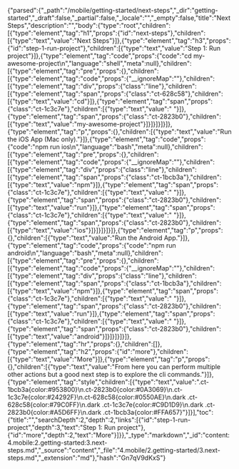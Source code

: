 {"parsed":{"_path":"/mobile/getting-started/next-steps","_dir":"getting-started","_draft":false,"_partial":false,"_locale":"","_empty":false,"title":"Next Steps","description":"","body":{"type":"root","children":[{"type":"element","tag":"h1","props":{"id":"next-steps"},"children":[{"type":"text","value":"Next Steps"}]},{"type":"element","tag":"h3","props":{"id":"step-1-run-project"},"children":[{"type":"text","value":"Step 1: Run project"}]},{"type":"element","tag":"code","props":{"code":"cd my-awesome-project\n","language":"shell","meta":null},"children":[{"type":"element","tag":"pre","props":{},"children":[{"type":"element","tag":"code","props":{"__ignoreMap":""},"children":[{"type":"element","tag":"div","props":{"class":"line"},"children":[{"type":"element","tag":"span","props":{"class":"ct-628c58"},"children":[{"type":"text","value":"cd"}]},{"type":"element","tag":"span","props":{"class":"ct-1c3c7e"},"children":[{"type":"text","value":" "}]},{"type":"element","tag":"span","props":{"class":"ct-2823b0"},"children":[{"type":"text","value":"my-awesome-project"}]}]}]}]}]},{"type":"element","tag":"p","props":{},"children":[{"type":"text","value":"Run the iOS App (Mac only)."}]},{"type":"element","tag":"code","props":{"code":"npm run ios\n","language":"bash","meta":null},"children":[{"type":"element","tag":"pre","props":{},"children":[{"type":"element","tag":"code","props":{"__ignoreMap":""},"children":[{"type":"element","tag":"div","props":{"class":"line"},"children":[{"type":"element","tag":"span","props":{"class":"ct-1bcb3a"},"children":[{"type":"text","value":"npm"}]},{"type":"element","tag":"span","props":{"class":"ct-1c3c7e"},"children":[{"type":"text","value":" "}]},{"type":"element","tag":"span","props":{"class":"ct-2823b0"},"children":[{"type":"text","value":"run"}]},{"type":"element","tag":"span","props":{"class":"ct-1c3c7e"},"children":[{"type":"text","value":" "}]},{"type":"element","tag":"span","props":{"class":"ct-2823b0"},"children":[{"type":"text","value":"ios"}]}]}]}]}]},{"type":"element","tag":"p","props":{},"children":[{"type":"text","value":"Run the Android App."}]},{"type":"element","tag":"code","props":{"code":"npm run android\n","language":"bash","meta":null},"children":[{"type":"element","tag":"pre","props":{},"children":[{"type":"element","tag":"code","props":{"__ignoreMap":""},"children":[{"type":"element","tag":"div","props":{"class":"line"},"children":[{"type":"element","tag":"span","props":{"class":"ct-1bcb3a"},"children":[{"type":"text","value":"npm"}]},{"type":"element","tag":"span","props":{"class":"ct-1c3c7e"},"children":[{"type":"text","value":" "}]},{"type":"element","tag":"span","props":{"class":"ct-2823b0"},"children":[{"type":"text","value":"run"}]},{"type":"element","tag":"span","props":{"class":"ct-1c3c7e"},"children":[{"type":"text","value":" "}]},{"type":"element","tag":"span","props":{"class":"ct-2823b0"},"children":[{"type":"text","value":"android"}]}]}]}]}]},{"type":"element","tag":"hr","props":{},"children":[]},{"type":"element","tag":"h2","props":{"id":"more"},"children":[{"type":"text","value":"More"}]},{"type":"element","tag":"p","props":{},"children":[{"type":"text","value":"From here you can perform multiple other actions but a good next step is to explore the cli commands."}]},{"type":"element","tag":"style","children":[{"type":"text","value":".ct-1bcb3a{color:#953800}\n.ct-2823b0{color:#0A3069}\n.ct-1c3c7e{color:#24292F}\n.ct-628c58{color:#0550AE}\n.dark .ct-628c58{color:#79C0FF}\n.dark .ct-1c3c7e{color:#C9D1D9}\n.dark .ct-2823b0{color:#A5D6FF}\n.dark .ct-1bcb3a{color:#FFA657}"}]}],"toc":{"title":"","searchDepth":2,"depth":2,"links":[{"id":"step-1-run-project","depth":3,"text":"Step 1: Run project"},{"id":"more","depth":2,"text":"More"}]}},"_type":"markdown","_id":"content:4.mobile:2.getting-started:3.next-steps.md","_source":"content","_file":"4.mobile/2.getting-started/3.next-steps.md","_extension":"md"},"hash":"Gn7qV9dKxS"}